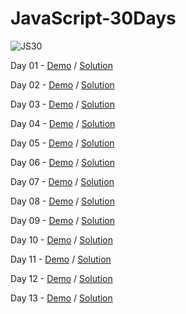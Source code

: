 # JavaScript-30Days

![JS30](https://user-images.githubusercontent.com/47848363/62408642-73c32400-b5fe-11e9-81db-f76a14243ac9.png)

Day 01 - [Demo](https://misty1636.github.io/JavaScript-30Days/01%20-%20JavaScript%20Drum%20Kit/) / [Solution](https://medium.com/@Misty1636/javascript-30-day-1-3272b948c129)

Day 02 - [Demo](https://misty1636.github.io/JavaScript-30Days/02%20-%20JS%20and%20CSS%20Clock/) / [Solution](https://medium.com/@Misty1636/javascript-30-day-2-8d95b09cbb32)

Day 03 - [Demo](https://misty1636.github.io/JavaScript-30Days/03%20-%20CSS%20Variables/) / [Solution](https://medium.com/@Misty1636/javascript-30-day-3-b14ac5f95881)

Day 04 - [Demo](https://misty1636.github.io/JavaScript-30Days/04%20-%20Array%20Cardio%20Day%201/) / [Solution](https://medium.com/@Misty1636/javascript-30-day-4-d58ecce35ac1)

Day 05 - [Demo](https://misty1636.github.io/JavaScript-30Days/05%20-%20Flex%20Panel%20Gallery/) / [Solution](https://medium.com/@Misty1636/javascript-30-day-5-84df8bc66f8c)

Day 06 - [Demo](https://misty1636.github.io/JavaScript-30Days/06%20-%20Type%20Ahead/) / [Solution](https://medium.com/@Misty1636/javascript-30-day-6-103cacc8c722)

Day 07 - [Demo](https://misty1636.github.io/JavaScript-30Days/07%20-%20Array%20Cardio%20Day%202/) / [Solution](https://medium.com/@Misty1636/javascript-30-day-7-c61bad053654)

Day 08 - [Demo](https://misty1636.github.io/JavaScript-30Days/08%20-%20Fun%20with%20HTML5%20Canvas/) / [Solution](https://medium.com/@Misty1636/javascript-30-day-8-15d03dea0bcb)

Day 09 - [Demo](https://misty1636.github.io/JavaScript-30Days/09%20-%20Dev%20Tools%20Domination/) / [Solution](https://medium.com/@Misty1636/javascript-30-day-9-49500f9dfc4f)

Day 10 - [Demo](https://misty1636.github.io/JavaScript-30Days/10%20-%20Hold%20Shift%20and%20Check%20Checkboxes/) / [Solution](https://medium.com/@Misty1636/javascript-30-day-10-6167df3354d8)

Day 11 - [Demo](https://misty1636.github.io/JavaScript-30Days/11%20-%20Custom%20Video%20Player/) / [Solution](https://medium.com/@Misty1636/javascript-30-day-11-7852962f9972)

Day 12 - [Demo](https://misty1636.github.io/JavaScript-30Days/12%20-%20Key%20Sequence%20Detection/) / [Solution](https://medium.com/@Misty1636/javascript-30-day-12-b2f2773a0865)

Day 13 - [Demo](https://misty1636.github.io/JavaScript-30Days/13%20-%20Slide%20in%20on%20Scroll/) / [Solution](https://medium.com/@Misty1636/javascript-30-day-13-c3313bcad861)

